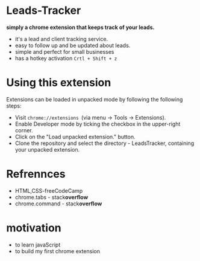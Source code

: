 # Leads-Tracker
**simply a chrome extension that keeps track of your leads.**
* it's a lead and client tracking service.
* easy to follow up and be updated about leads.
* simple and perfect for small businesses  
* has a hotkey activation ` Crtl + Shift + z `


# Using this extension
Extensions can be loaded in unpacked mode by following the following steps:

* Visit `chrome://extensions `(via menu -> Tools -> Extensions).
* Enable Developer mode by ticking the checkbox in the upper-right corner.
* Click on the "Load unpacked extension." button.
* Clone the repository and select the directory - LeadsTracker, containing your unpacked extension.

# Refrennces 
* HTML,CSS-freeCodeCamp
* chrome.tabs - stack**overflow**
* chrome.command - stack**overflow**

# motivation
* to learn javaScript
* to build my first chrome extension
